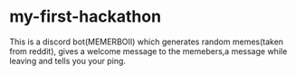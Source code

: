 # my-first-hackathon

This is a discord bot(MEMERBOII) which generates random memes(taken from reddit), gives a welcome message to the memebers,a message while leaving and tells you your ping.
